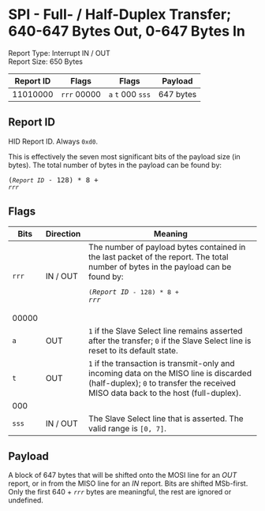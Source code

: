 
# SPI - Full- / Half-Duplex Transfer; 640-647 Bytes Out, 0-647 Bytes In
Report Type: Interrupt IN / OUT<br />
Report Size: 650 Bytes

| Report ID | Flags | Flags | Payload |
|-----------|-------|-------|---------|
| 11010000 | `rrr`&nbsp;00000 | `a`&nbsp;`t`&nbsp;000&nbsp;`sss` | 647 bytes |

## Report ID
HID Report ID.  Always `0xd0`.

This is effectively the seven most significant bits of the payload size (in bytes).  The total number of bytes in the payload can be found by: <pre>(*`Report ID`* - 128) * 8 + *`rrr`*</pre>

## Flags

| Bits  | Direction | Meaning |
|-------|-----------|---------|
| `rrr` | IN / OUT  | The number of payload bytes contained in the last packet of the report.  The total number of bytes in the payload can be found by: <pre>(*`Report ID`* - 128) * 8 + *`rrr`*</pre> |
| 00000 |          |                                                                       |
| `a`   | OUT      | `1` if the Slave Select line remains asserted after the transfer; `0` if the Slave Select line is reset to its default state. |
| `t`   | OUT      | `1` if the transaction is transmit-only and incoming data on the MISO line is discarded (half-duplex); `0` to transfer the received MISO data back to the host (full-duplex). |
| 000   |          |                                                                       |
| `sss` | IN / OUT | The Slave Select line that is asserted.  The valid range is `[0, 7]`. |

## Payload
A block of 647 bytes that will be shifted onto the MOSI line for an *OUT* report, or in from the MISO line for an *IN* report.  Bits are shifted MSb-first.  Only the first 640 + *`rrr`* bytes are meaningful, the rest are ignored or undefined.
